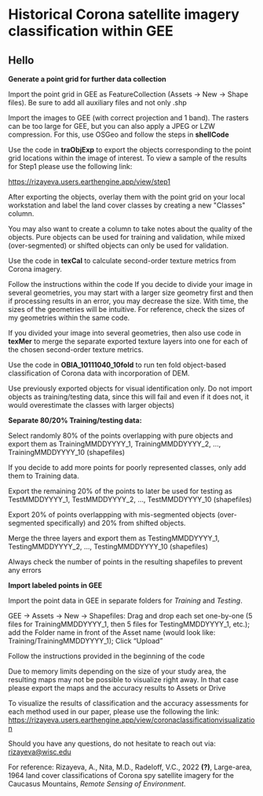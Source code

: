 # Historical Corona satellite imagery classification within GEE

<h2> Hello </h2>
  
  **Generate a point grid for further data collection**
  
  Import the point grid in GEE as FeatureCollection (Assets -> New -> Shape files). Be sure to add all auxiliary files and not only .shp

Import the images to GEE (with correct projection and 1 band). The rasters can be too large for GEE, but you can also apply a JPEG or LZW compression. For this, use OSGeo and follow the steps in **shellCode**

Use the code in **traObjExp** to export the objects corresponding to the point grid locations within the image of interest. To view a sample of the results for Step1 please use the following link:

https://rizayeva.users.earthengine.app/view/step1

After exporting the objects, overlay them with the point grid on your local workstation and label the land cover classes by creating a new "Classes" column.

You may also want to create a column to take notes about the quality of the objects. Pure objects can be used for training and validation, while mixed (over-segmented) or shifted objects can only be used for validation.


Use the code in **texCal** to calculate second-order texture metrics from Corona imagery. 

Follow the instructions within the code
If you decide to divide your image in several geometries, you may start with a larger size geometry first and then if processing results in an error, you may decrease the size. With time, the sizes of the geometries will be intuitive. For reference, check the sizes of my geometries within the same code.

If you divided your image into several geometries, then also use code in **texMer** to merge the separate exported texture layers into one for each of the chosen second-order texture metrics. 


Use the code in **OBIA_10111040_10fold** to run ten fold object-based classification of Corona data with incorporation of DEM. 

Use previously exported objects for visual identification only. Do not import objects as training/testing data, since this will fail and even if it does not, it would overestimate the classes with larger objects)

**Separate 80/20% Training/testing data:**


Select randomly 80% of the points overlapping with pure objects and export them as TrainingMMDDYYYY_1, TrainingMMDDYYYY_2, …, TrainingMMDDYYYY_10 (shapefiles)

If you decide to add more points for poorly represented classes, only add them to Training data.

Export the remaining 20% of the points to later be used for testing as TestMMDDYYYY_1, TestMMDDYYYY_2, …, TestMMDDYYYY_10 (shapefiles)

Export 20% of points overlappping with mis-segmented objects (over-segmented specifically) and 20% from shifted objects.

Merge the three layers and export them as TestingMMDDYYYY_1, TestingMMDDYYYY_2, …, TestingMMDDYYYY_10 (shapefiles)

Always check the number of points in the resulting shapefiles to prevent any errors

**Import labeled points in GEE**

Import the point data in GEE in separate folders for *Training* and *Testing*. 

GEE -> Assets -> New -> Shapefiles: Drag and drop each set one-by-one (5 files for TrainingMMDDYYYY_1, then 5 files for TestingMMDDYYYY_1, etc.); add the Folder name in front of the Asset name (would look like: Training/TrainingMMDDYYYY_1); Click “Upload”

Follow the instructions provided in the beginning of the code 

Due to memory limits depending on the size of your study area, the resulting maps may not be possible to visualize right away. In that case please export the maps and the accuracy results to Assets or Drive


To visualize the results of classification and the accuracy assessments for each  method used in our paper, please use the following the link:
https://rizayeva.users.earthengine.app/view/coronaclassificationvisualization


Should you have any questions, do not hesitate to reach out via: rizayeva@wisc.edu

For reference:
Rizayeva, A., Nita, M.D., Radeloff, V.C., 2022 **(?)**, Large-area, 1964 land cover classifications of Corona spy satellite imagery for the Caucasus Mountains, *Remote Sensing of Environment*.
